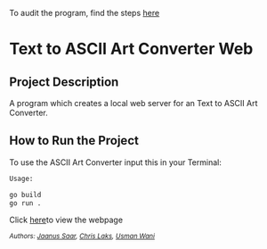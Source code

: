 To audit the program, find the steps [here](https://github.com/01-edu/public/tree/master/subjects/ascii-art/web/audit)

# Text to ASCII Art Converter Web

## Project Description

A program which creates a local web server for an Text to ASCII Art Converter.

## How to Run the Project

To use the ASCII Art Converter input this in your Terminal:
```bash
Usage: 

go build
go run . 

```
Click [here](http://localhost:8080)to view the webpage

_<sup>Authors: [Jaanus Saar](https://01.kood.tech/git/jsaar), [Chris Laks](https://01.kood.tech/git/claks), [Usman Wani](https://01.kood.tech/git/uwani)_</sup>